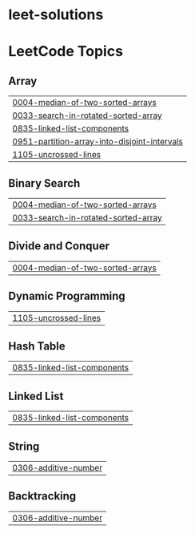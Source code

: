 # leet-solutions
<!---LeetCode Topics Start-->
# LeetCode Topics
## Array
|  |
| ------- |
| [0004-median-of-two-sorted-arrays](https://github.com/blissbug/leet-solutions/tree/master/0004-median-of-two-sorted-arrays) |
| [0033-search-in-rotated-sorted-array](https://github.com/blissbug/leet-solutions/tree/master/0033-search-in-rotated-sorted-array) |
| [0835-linked-list-components](https://github.com/blissbug/leet-solutions/tree/master/0835-linked-list-components) |
| [0951-partition-array-into-disjoint-intervals](https://github.com/blissbug/leet-solutions/tree/master/0951-partition-array-into-disjoint-intervals) |
| [1105-uncrossed-lines](https://github.com/blissbug/leet-solutions/tree/master/1105-uncrossed-lines) |
## Binary Search
|  |
| ------- |
| [0004-median-of-two-sorted-arrays](https://github.com/blissbug/leet-solutions/tree/master/0004-median-of-two-sorted-arrays) |
| [0033-search-in-rotated-sorted-array](https://github.com/blissbug/leet-solutions/tree/master/0033-search-in-rotated-sorted-array) |
## Divide and Conquer
|  |
| ------- |
| [0004-median-of-two-sorted-arrays](https://github.com/blissbug/leet-solutions/tree/master/0004-median-of-two-sorted-arrays) |
## Dynamic Programming
|  |
| ------- |
| [1105-uncrossed-lines](https://github.com/blissbug/leet-solutions/tree/master/1105-uncrossed-lines) |
## Hash Table
|  |
| ------- |
| [0835-linked-list-components](https://github.com/blissbug/leet-solutions/tree/master/0835-linked-list-components) |
## Linked List
|  |
| ------- |
| [0835-linked-list-components](https://github.com/blissbug/leet-solutions/tree/master/0835-linked-list-components) |
## String
|  |
| ------- |
| [0306-additive-number](https://github.com/blissbug/leet-solutions/tree/master/0306-additive-number) |
## Backtracking
|  |
| ------- |
| [0306-additive-number](https://github.com/blissbug/leet-solutions/tree/master/0306-additive-number) |
<!---LeetCode Topics End-->